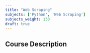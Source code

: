 ```yaml
---
title: "Web Scraping"
subjects: ['Python', 'Web Scraping']
subjects_weight: 130
draft: true
---
```


## Course Description